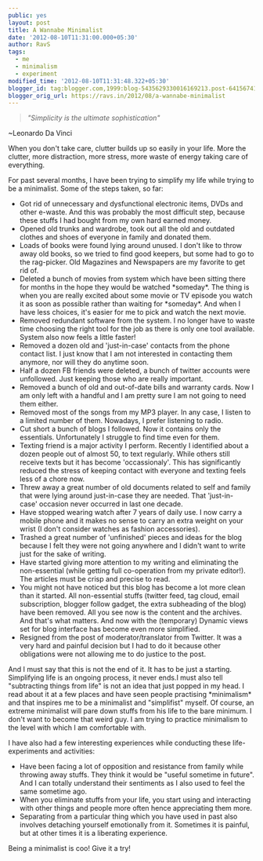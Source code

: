 ```yaml
---
public: yes
layout: post
title: A Wannabe Minimalist
date: '2012-08-10T11:31:00.000+05:30'
author: RavS
tags:
  - me
  - minimalism
  - experiment
modified_time: '2012-08-10T11:31:48.322+05:30'
blogger_id: tag:blogger.com,1999:blog-5435629330016169213.post-6415674125354649477
blogger_orig_url: https://ravs.in/2012/08/a-wannabe-minimalist
---
```


> _"Simplicity is the ultimate sophistication"_

~Leonardo Da Vinci

When you don't take care, clutter builds up so easily in your life. More the clutter, more distraction, more stress, more waste of energy taking care of everything.

For past several months, I have been trying to simplify my life while trying to be a minimalist. Some of the steps taken, so far:

- Got rid of unnecessary and dysfunctional electronic items, DVDs and other e-waste. And this was probably the most difficult step, because these stuffs I had bought from my own hard earned money.
- Opened old trunks and wardrobe, took out all the old and outdated clothes and shoes of everyone in family and donated them.
- Loads of books were found lying around unused. I don't like to throw away old books, so we tried to find good keepers, but some had to go to the rag-picker. Old Magazines and Newspapers are my favorite to get rid of.
- Deleted a bunch of movies from system which have been sitting there for months in the hope they would be watched \*someday\*. The thing is when you are really excited about some movie or TV episode you watch it as soon as possible rather than waiting for \*someday\*. And when I have less choices, it's easier for me to pick and watch the next movie.
- Removed redundant software from the system. I no longer have to waste time choosing the right tool for the job as there is only one tool available. System also now feels a little faster!
- Removed a dozen old and 'just-in-case' contacts from the phone contact list. I just know that I am not interested in contacting them anymore, nor will they do anytime soon.
- Half a dozen FB friends were deleted, a bunch of twitter accounts were unfollowed. Just keeping those who are really important.
- Removed a bunch of old and out-of-date bills and warranty cards. Now I am only left with a handful and I am pretty sure I am not going to need them either.
- Removed most of the songs from my MP3 player. In any case, I listen to a limited number of them. Nowadays, I prefer listening to radio.
- Cut short a bunch of blogs I followed. Now it contains only the essentials. Unfortunately I struggle to find time even for them.
- Texting friend is a major activity I perform. Recently I identified about a dozen people out of almost 50, to text regularly. While others still receive texts but it has become 'occassionaly'. This has significantly reduced the stress of keeping contact with everyone and texting feels less of a chore now.
- Threw away a great number of old documents related to self and family that were lying around just-in-case they are needed. That 'just-in-case' occasion never occurred in last one decade.
- Have stopped wearing watch after 7 years of daily use. I now carry a mobile phone and it makes no sense to carry an extra weight on your wrist (I don't consider watches as fashion accessories).
- Trashed a great number of 'unfinished' pieces and ideas for the blog because I felt they were not going anywhere and I didn't want to write just for the sake of writing.
- Have started giving more attention to my writing and eliminating the non-essential (while getting full co-operation from my private editor!). The articles must be crisp and precise to read.
- You might not have noticed but this blog has become a lot more clean than it started. All non-essential stuffs (twitter feed, tag cloud, email subscription, blogger follow gadget, the extra subheading of the blog) have been removed. All you see now is the content and the archives. And that's what matters. And now with the (temporary) Dynamic views set for blog interface has become even more simplified.
- Resigned from the post of moderator/translator from Twitter. It was a very hard and painful decision but I had to do it because other obligations were not allowing me to do justice to the post.

And I must say that this is not the end of it. It has to be just a starting. Simplifying life is an ongoing process, it never ends.I must also tell "subtracting things from life" is not an idea that just popped in my head. I read about it at a few places and have seen people practising \*minimalism\* and that inspires me to be a minimalist and "simplifist" myself. Of course, an extreme minimalist will pare down stuffs from his life to the bare minimum. I don't want to become that weird guy. I am trying to practice minimalism to the level with which I am comfortable with.

I have also had a few interesting experiences while conducting these life-experiments and activities:

- Have been facing a lot of opposition and resistance from family while throwing away stuffs. They think it would be "useful sometime in future". And I can totally understand their sentiments as I also used to feel the same sometime ago.
- When you eliminate stuffs from your life, you start using and interacting with other things and people more often hence appreciating them more.
- Separating from a particular thing which you have used in past also involves detaching yourself emotionally from it. Sometimes it is painful, but at other times it is a liberating experience.

Being a minimalist is coo! Give it a try!
